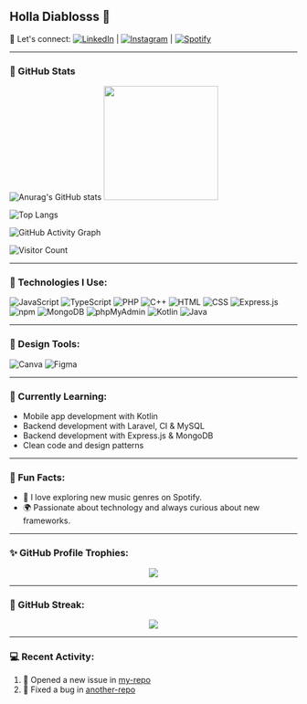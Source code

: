 ## Holla Diablosss 👋

💬 Let's connect: 
[![LinkedIn](https://img.shields.io/badge/-LinkedIn-0A66C2?style=flat-square&logo=linkedin&logoColor=white)](https://www.linkedin.com/in/jihadan-beckhianosyuhada-68b977277/) | [![Instagram](https://img.shields.io/badge/-Instagram-E4405F?style=flat-square&logo=instagram&logoColor=white)](https://www.instagram.com/jihadanbs/) | [![Spotify](https://img.shields.io/badge/-Spotify-1DB954?style=flat-square&logo=spotify&logoColor=white)](https://open.spotify.com/user/312hpl6ybsbnjupjgg3oxlmqvkhy?si=21c1bd200d704742)

---

### 🌟 GitHub Stats
![Anurag's GitHub stats](https://github-readme-stats.vercel.app/api?username=jihadanbs&show_icons=true&theme=radical&hide=stars,issues) <img src="https://media.giphy.com/media/anCamQZTZi2mcxmW7T/giphy.gif" width="200" style="md-100"/> 

![Top Langs](https://github-readme-stats.vercel.app/api/top-langs/?username=jihadanbs&layout=compact&theme=radical)

![GitHub Activity Graph](https://github-readme-activity-graph.vercel.app/graph?username=jihadanbs&theme=dracula)

![Visitor Count](https://komarev.com/ghpvc/?username=jihadanbs)

---

### 🚀 Technologies I Use:
![JavaScript](https://img.shields.io/badge/-JavaScript-F7DF1E?style=flat-square&logo=javascript&logoColor=black)
![TypeScript](https://img.shields.io/badge/-TypeScript-007ACC?style=flat-square&logo=typescript&logoColor=white)
![PHP](https://img.shields.io/badge/-PHP-777BB4?style=flat-square&logo=php&logoColor=white)
![C++](https://img.shields.io/badge/-C++-00599C?style=flat-square&logo=c%2B%2B&logoColor=white)
![HTML](https://img.shields.io/badge/-HTML5-E34F26?style=flat-square&logo=html5&logoColor=white)
![CSS](https://img.shields.io/badge/-CSS3-1572B6?style=flat-square&logo=css3&logoColor=white)
![Express.js](https://img.shields.io/badge/-Express.js-000000?style=flat-square&logo=express&logoColor=white)
![npm](https://img.shields.io/badge/-npm-CB3837?style=flat-square&logo=npm&logoColor=white)
![MongoDB](https://img.shields.io/badge/-MongoDB-47A248?style=flat-square&logo=mongodb&logoColor=white)
![phpMyAdmin](https://img.shields.io/badge/-phpMyAdmin-6C78AF?style=flat-square&logo=phpmyadmin&logoColor=white)
![Kotlin](https://img.shields.io/badge/-Kotlin-0095D5?style=flat-square&logo=kotlin&logoColor=white)
![Java](https://img.shields.io/badge/-Java-007396?style=flat-square&logo=java&logoColor=white)

---

### 🎨 Design Tools:
![Canva](https://img.shields.io/badge/-Canva-00C4CC?style=flat-square&logo=canva&logoColor=white)
![Figma](https://img.shields.io/badge/-Figma-F24E1E?style=flat-square&logo=figma&logoColor=white)

---

### 🌱 Currently Learning:
- Mobile app development with Kotlin
- Backend development with Laravel, CI & MySQL
- Backend development with Express.js & MongoDB
- Clean code and design patterns

---

### 💬 Fun Facts:
- 🎵 I love exploring new music genres on Spotify.
- 🌍 Passionate about technology and always curious about new frameworks.

---

### ✨ GitHub Profile Trophies:
<p align="center">
  <img src="https://github-profile-trophy.vercel.app/?username=jihadanbs&theme=radical&no-bg=true&no-frame=true&row=1&column=6" />
</p>

---

### 🎯 GitHub Streak:
<p align="center">
  <img src="https://github-readme-streak-stats.herokuapp.com/?user=jihadanbs&theme=radical" />
</p>

---

### 💻 Recent Activity:
<!--START_SECTION:activity-->
1. 🎉 Opened a new issue in [my-repo](https://github.com/jihadanbs/inventaris-ikna-amikom)
2. 🔧 Fixed a bug in [another-repo](https://github.com/jihadanbs/jb-android-kotlin)
<!--END_SECTION:activity-->
